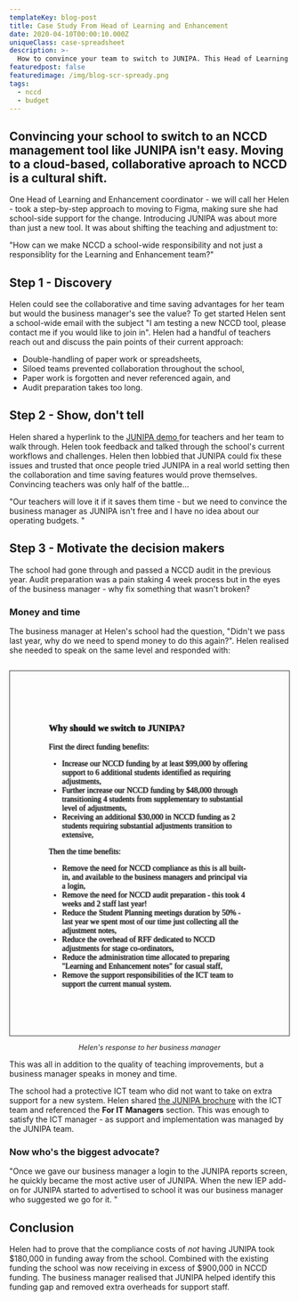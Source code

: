 ```yaml
---
templateKey: blog-post
title: Case Study From Head of Learning and Enhancement
date: 2020-04-10T00:00:10.000Z
uniqueClass: case-spreadsheet
description: >-
  How to convince your team to switch to JUNIPA. This Head of Learning and Enhancement shares their process.
featuredpost: false
featuredimage: /img/blog-scr-spready.png
tags:
  - nccd
  - budget
---
```


## Convincing your school to switch to an NCCD management tool like JUNIPA isn't easy. Moving to a cloud-based, collaborative aproach to NCCD is a cultural shift.

One Head of Learning and Enhancement coordinator - we will call her Helen - took a step-by-step approach to moving to Figma, making sure she had school-side support for the change. Introducing JUNIPA was about more than just a new tool. It was about shifting the teaching and adjustment to:

<p class="message message-body">"How can we make NCCD a school-wide responsibility and not just a responsiblity for the Learning and Enhancement team?"</p>

## Step 1 - Discovery

Helen could see the collaborative and time saving advantages for her team but would the business manager's see the value? To get started Helen sent a school-wide email with the subject "I am testing a new NCCD tool, please contact me if you would like to join in". Helen had a handful of teachers reach out and discuss the pain points of their current approach:

- Double-handling of paper work or spreadsheets,
- Siloed teams prevented collaboration throughout the school,
- Paper work is forgotten and never referenced again, and
- Audit preparation takes too long.

## Step 2 - Show, don't tell

Helen shared a hyperlink to the <a href="https://demo.junipa.com.au">JUNIPA demo </a> for teachers and her team to walk through. Helen took feedback and talked through the school's current workflows and challenges. Helen then lobbied that JUNIPA could fix these issues and trusted that once people tried JUNIPA in a real world setting then the collaboration and time saving features would prove themselves. Convincing teachers was only half of the battle...

<p class="message message-body">"Our teachers will love it if it saves them time - but we need to convince the business manager as JUNIPA isn't free and I have no idea about our operating budgets. "</p>

## Step 3 - Motivate the decision makers

The school had gone through and passed a NCCD audit in the previous year. Audit preparation was a pain staking 4 week process but in the eyes of the business manager - why fix something that wasn't broken?

### Money and time

The business manager at Helen's school had the question, "Didn't we pass last year, why do we need to spend money to do this again?". Helen realised she needed to speak on the same level and responded with:

<div class="message message-body" style="font-size: 1em; font-family: George, serif; padding: 5em; border: 1px solid #333; margin-top: 2em; text-shadow: 0 0 2px black; ">
<h3>Why should we switch to JUNIPA?</h3>

First the direct funding benefits:

- Increase our NCCD funding by at least \$99,000 by offering support to 6 additional students identified as requiring adjustments,
- Further increase our NCCD funding by \$48,000 through transitioning 4 students from supplementary to substantial level of adjustments,
- Receiving an additional \$30,000 in NCCD funding as 2 students requiring substantial adjustments transition to extensive,

Then the time benefits:

- Remove the need for NCCD compliance as this is all built-in, and available to the business managers and principal via a login,
- Remove the need for NCCD audit preparation - this took 4 weeks and 2 staff last year!
- Reduce the Student Planning meetings duration by 50% - last year we spent most of our time just collecting all the adjustment notes,
- Reduce the overhead of RFF dedicated to NCCD adjustments for stage co-ordinators,
- Reduce the administration time allocated to preparing "Learning and Enhancement notes" for casual staff,
- Remove the support responsibilities of the ICT team to support the current manual system.

</div>

<p style="text-align: center; font-size: 0.9em"><em>Helen's response to her business manager</em></p>

This was all in addition to the quality of teaching improvements, but a business manager speaks in money and time.

The school had a protective ICT team who did not want to take on extra support for a new system. Helen shared <a href="https://junipa.com.au/files/junipa.pdf">the JUNIPA brochure</a> with the ICT team and referenced the **For IT Managers** section. This was enough to satisfy the ICT manager - as support and implementation was managed by the JUNIPA team.

<h3>Now who's the biggest advocate? </h3>

<p class="message message-body">
"Once we gave our business manager a login to the JUNIPA reports screen, he quickly became the most active user of JUNIPA.  When the new IEP add-on for JUNIPA started to advertised to school it was our business manager who suggested we go for it. "
</p>

## Conclusion

Helen had to prove that the compliance costs of _not_ having JUNIPA took $180,000 in funding away from the school. Combined with the existing funding the school was now receiving in excess of $900,000 in NCCD funding. The business manager realised that JUNIPA helped identify this funding gap and removed extra overheads for support staff.

</div>
